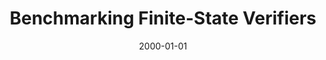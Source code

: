 ---
title: "Benchmarking Finite-State Verifiers"
date: 2000-01-01
venue: ""
paperurl: https://doi.org/10.1007/s100090050038
authors: "George S Avrunin, James C Corbett and Matthew B Dwyer"
awards: ""
---